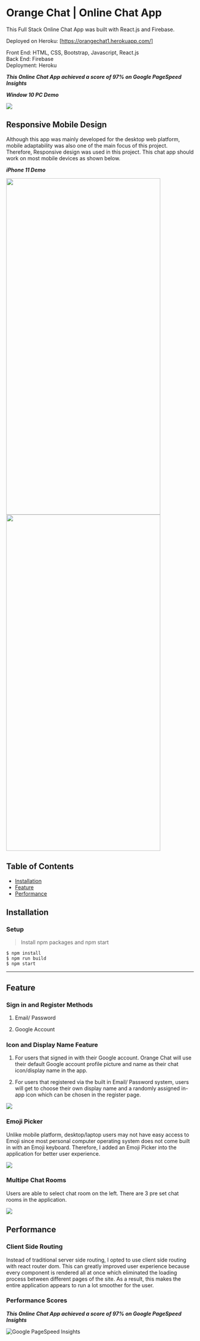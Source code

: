 # Orange Chat | Online Chat App

This Full Stack Online Chat App was built with React.js and Firebase. 

Deployed on Heroku: [https://orangechat1.herokuapp.com/]

Front End: HTML, CSS, Bootstrap, Javascript, React.js  
Back End: Firebase  
Deployment: Heroku  

***This Online Chat App achieved a score of 97% on Google PageSpeed Insights***

***Window 10 PC Demo***

<img src="https://github.com/jeffylau50/OnlineChatApp/blob/master/demo/pcDemo1.gif"/>


## Responsive Mobile Design

Although this app was mainly developed for the desktop web platform, mobile adaptability was also one of the main focus of this project. Therefore, Responsive design was used in this project. This chat app should work on most mobile devices as shown below.

***iPhone 11 Demo***

<img src="https://github.com/jeffylau50/OnlineChatApp/blob/master/demo/mobileDemo1.gif" width="414" height="900"/>


<img src="https://github.com/jeffylau50/OnlineChatApp/blob/master/demo/mobileDemo2.gif" width="414" height="900"/>



## Table of Contents

- [Installation](#installation)
- [Feature](#feature)
- [Performance](#Performance)

## Installation  
  
### Setup

> Install npm packages and npm start

```shell
$ npm install
$ npm run build
$ npm start

```

---

## Feature

### Sign in and Register Methods

1. Email/ Password  
  
2. Google Account

### Icon and Display Name Feature

1. For users that signed in with their Google account. Orange Chat will use their default Google account profile picture and name as their chat icon/display name in the app.

2. For users that registered via the built in Email/ Password system, users will get to choose their own display name and a randomly assigned in-app icon which can be chosen in the register page. 

<img src='https://res.cloudinary.com/djgjwxdih/image/upload/v1650176141/github/IconRandom_k0v6pp.gif'>

### Emoji Picker

Unlike mobile platform, desktop/laptop users may not have easy access to Emoji since most personal computer operating system does not come built in with an Emoji keyboard. Therefore, I added an Emoji Picker into the application for better user experience.

<img src="https://github.com/jeffylau50/OnlineChatApp/blob/master/demo/emojiDemo.PNG"/>

### Multipe Chat Rooms

Users are able to select chat room on the left. There are 3 pre set chat rooms in the application.

<img src="https://github.com/jeffylau50/OnlineChatApp/blob/master/demo/swichRoomDemo.gif"/>

## Performance

### Client Side Routing

Instead of traditional server side routing, I opted to use client side routing with react router dom. This can greatly improved user experience because every component is rendered all at once which eliminated the loading process between different pages of the site. As a result, this makes the entire application appears to run a lot smoother for the user.

### Performance Scores

***This Online Chat App achieved a score of 97% on Google PageSpeed Insights***

![Google PageSpeed Insights](https://res.cloudinary.com/djgjwxdih/image/upload/v1650090287/github/Capture_hvbp9k.png)